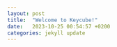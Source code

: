 ```yaml
---
layout: post
title:  "Welcome to Keycube!"
date:   2023-10-25 00:54:57 +0200
categories: jekyll update
---
```


